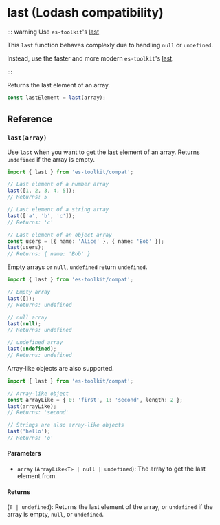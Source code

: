 # last (Lodash compatibility)

::: warning Use `es-toolkit`'s [last](../../array/last.md)

This `last` function behaves complexly due to handling `null` or `undefined`.

Instead, use the faster and more modern `es-toolkit`'s [last](../../array/last.md).

:::

Returns the last element of an array.

```typescript
const lastElement = last(array);
```

## Reference

### `last(array)`

Use `last` when you want to get the last element of an array. Returns `undefined` if the array is empty.

```typescript
import { last } from 'es-toolkit/compat';

// Last element of a number array
last([1, 2, 3, 4, 5]);
// Returns: 5

// Last element of a string array
last(['a', 'b', 'c']);
// Returns: 'c'

// Last element of an object array
const users = [{ name: 'Alice' }, { name: 'Bob' }];
last(users);
// Returns: { name: 'Bob' }
```

Empty arrays or `null`, `undefined` return `undefined`.

```typescript
import { last } from 'es-toolkit/compat';

// Empty array
last([]);
// Returns: undefined

// null array
last(null);
// Returns: undefined

// undefined array
last(undefined);
// Returns: undefined
```

Array-like objects are also supported.

```typescript
import { last } from 'es-toolkit/compat';

// Array-like object
const arrayLike = { 0: 'first', 1: 'second', length: 2 };
last(arrayLike);
// Returns: 'second'

// Strings are also array-like objects
last('hello');
// Returns: 'o'
```

#### Parameters

- `array` (`ArrayLike<T> | null | undefined`): The array to get the last element from.

#### Returns

(`T | undefined`): Returns the last element of the array, or `undefined` if the array is empty, `null`, or `undefined`.
